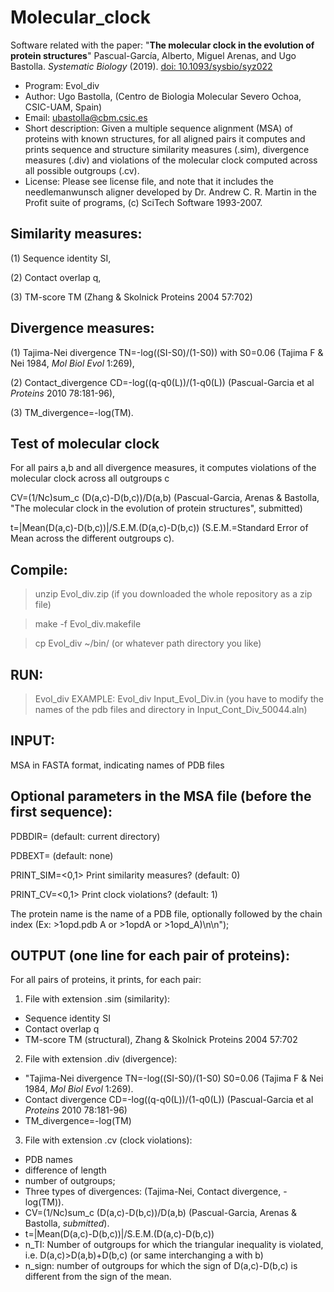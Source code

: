 # Molecular_clock
Software related with the paper: "**The molecular clock in the evolution of protein structures**" Pascual-García, Alberto, Miguel Arenas, and Ugo Bastolla. _Systematic Biology_ (2019). [doi: 10.1093/sysbio/syz022](https://doi.org/10.1093/sysbio/syz022)

* Program: Evol_div
* Author: Ugo Bastolla, (Centro de Biologia Molecular Severo Ochoa, CSIC-UAM, Spain)
* Email: <ubastolla@cbm.csic.es>
* Short description: Given a multiple sequence alignment (MSA) of proteins with known structures, for all aligned pairs it computes and prints sequence and structure similarity measures (.sim), divergence measures (.div) and violations of the molecular clock computed across all possible outgroups (.cv).
* License: Please see license file, and note that it includes the needlemanwunsch aligner developed by Dr. Andrew C. R. Martin in the Profit suite of programs, (c) SciTech Software 1993-2007.

Similarity measures:
--------------------
(1) Sequence identity SI,

(2) Contact overlap q,

(3) TM-score TM (Zhang & Skolnick Proteins 2004 57:702)

Divergence measures:
---------------------
(1) Tajima-Nei divergence TN=-log((SI-S0)/(1-S0)) with S0=0.06 (Tajima F & Nei 1984, _Mol Biol Evol_ 1:269),

(2) Contact_divergence CD=-log((q-q0(L))/(1-q0(L)) (Pascual-Garcia et al _Proteins_ 2010 78:181-96),

(3) TM_divergence=-log(TM).

Test of molecular clock
-----------------------
For all pairs a,b and all divergence measures, it computes violations of the molecular clock  across all outgroups c

CV=(1/Nc)sum_c (D(a,c)-D(b,c))/D(a,b) (Pascual-Garcia, Arenas & Bastolla, "The molecular clock in the evolution of protein structures", submitted)

t=|Mean(D(a,c)-D(b,c))|/S.E.M.(D(a,c)-D(b,c)) (S.E.M.=Standard Error of Mean across the different outgroups c).

Compile:
--------
>unzip Evol_div.zip (if you downloaded the whole repository as a zip file)

>make -f Evol_div.makefile

>cp Evol_div ~/bin/ (or whatever path directory you like)

RUN:
-----
>Evol_div <alignment file>
EXAMPLE: Evol_div Input_Evol_Div.in
(you have to modify the names of the pdb files and directory in Input_Cont_Div_50044.aln)

INPUT: 
------
MSA in FASTA format, indicating names of PDB files

Optional parameters in the MSA file (before the first sequence):
----------------------------------------------------------------
PDBDIR=<directory of pdb files>  (default: current directory)

PDBEXT=<extension of pdb files>  (default: none)

PRINT_SIM=<0,1>   Print similarity measures? (default: 0)

PRINT_CV=<0,1>    Print clock violations? (default: 1)

The protein name is the name of a PDB file, optionally followed by the chain index (Ex: >1opd.pdb A or >1opdA or >1opd_A)\n\n");

OUTPUT (one line for each pair of proteins):
-----------------------------------

For all pairs of proteins, it prints, for each pair: 

1. File with extension .sim (similarity):
 * Sequence identity SI
 * Contact overlap q
 * TM-score TM (structural), Zhang & Skolnick Proteins 2004 57:702

2. File with extension .div (divergence):

* "Tajima-Nei divergence TN=-log((SI-S0)/(1-S0) S0=0.06 (Tajima F & Nei 1984, _Mol Biol Evol_ 1:269).
* Contact divergence  CD=-log((q-q0(L))/(1-q0(L)) (Pascual-Garci­a et al _Proteins_ 2010 78:181-96)
* TM_divergence=-log(TM)

3. File with extension .cv (clock violations):

 * PDB names 
 * difference of length 
 * number of outgroups;
 * Three types of divergences: (Tajima-Nei, Contact divergence, -log(TM)).
 * CV=(1/Nc)sum_c (D(a,c)-D(b,c))/D(a,b) (Pascual-Garcia, Arenas & Bastolla, _submitted_).
 * t=|Mean(D(a,c)-D(b,c))|/S.E.M.(D(a,c)-D(b,c)) 
 * n_TI: Number of outgroups for which the triangular inequality is violated, i.e. D(a,c)>D(a,b)+D(b,c) (or same interchanging a with b)
 * n_sign: number of outgroups for which the sign of D(a,c)-D(b,c) is different from the sign of the mean.


